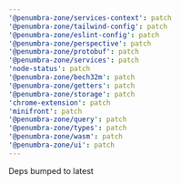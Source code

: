 ```yaml
---
'@penumbra-zone/services-context': patch
'@penumbra-zone/tailwind-config': patch
'@penumbra-zone/eslint-config': patch
'@penumbra-zone/perspective': patch
'@penumbra-zone/protobuf': patch
'@penumbra-zone/services': patch
'node-status': patch
'@penumbra-zone/bech32m': patch
'@penumbra-zone/getters': patch
'@penumbra-zone/storage': patch
'chrome-extension': patch
'minifront': patch
'@penumbra-zone/query': patch
'@penumbra-zone/types': patch
'@penumbra-zone/wasm': patch
'@penumbra-zone/ui': patch
---
```


Deps bumped to latest
